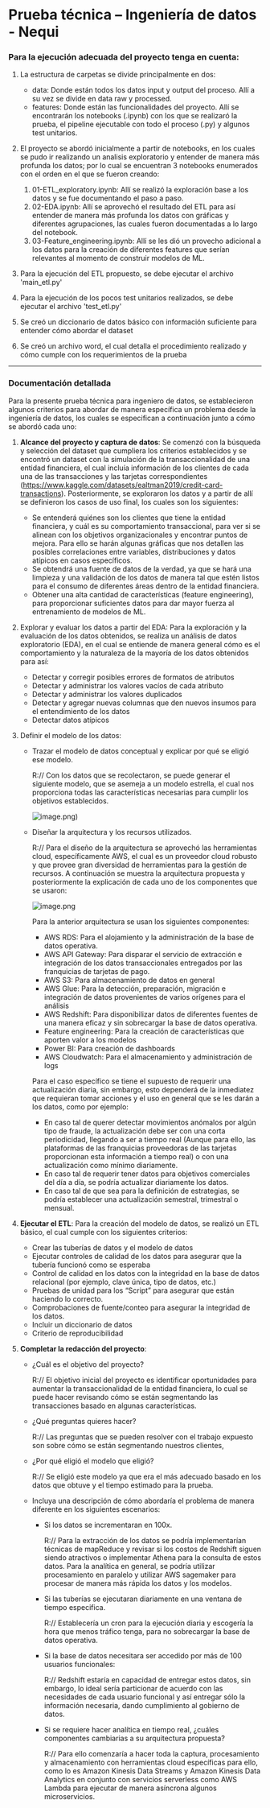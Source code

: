 # Prueba técnica – Ingeniería de datos - Nequi


### **Para la ejecución adecuada del proyecto tenga en cuenta:**

1. La estructura de carpetas se divide principalmente en dos:
    * data: Donde están todos los datos input y output del proceso. Allí a su vez se divide en data raw y processed.
    * features: Donde están las funcionalidades del proyecto. Allí se encontrarán los notebooks (.ipynb) con los que se realizaró la prueba, el pipeline ejecutable con todo el proceso (.py) y algunos test unitarios.
2. El proyecto se abordó inicialmente a partir de notebooks, en los cuales se pudo ir realizando un analisis exploratorio y entender de manera más profunda los datos; por lo cual se encuentran 3 notebooks enumerados con el orden en el que se fueron creando:
    1. 01-ETL_exploratory.ipynb: Allí se realizó la exploración base a los datos y se fue documentando el paso a paso.
    2. 02-EDA.ipynb: Allí se aprovechó el resultado del ETL para así entender de manera más profunda los datos con gráficas y diferentes agrupaciones, las cuales fueron documentadas a lo largo del notebook.
    3. 03-Feature_engineering.ipynb: Allí se les dió un provecho adicional a los datos para la creación de diferentes features que serían relevantes al momento de construir modelos de ML.

3. Para la ejecución del ETL propuesto, se debe ejecutar el archivo 'main_etl.py'
4. Para la ejecución de los pocos test unitarios realizados, se debe ejecutar el archivo 'test_etl.py'
5. Se creó un diccionario de datos básico con información suficiente para entender cómo abordar el dataset
6. Se creó un archivo word, el cual detalla el procedimiento realizado y cómo cumple con los requerimientos de la prueba



------------------------------------------------------


### **Documentación detallada**

Para la presente prueba técnica para ingeniero de datos, se establecieron algunos criterios para abordar de manera específica un problema desde la ingeniería de datos, los cuales se especifican a continuación junto a cómo se abordó cada uno:

1.	**Alcance del proyecto y captura de datos**: 
Se comenzó con la búsqueda y selección del dataset que cumpliera los criterios establecidos y se encontró un dataset con la simulación de la transaccionalidad de una entidad financiera, el cual incluía información de los clientes de cada una de las transacciones y las tarjetas correspondientes (https://www.kaggle.com/datasets/ealtman2019/credit-card-transactions).
Posteriormente, se exploraron los datos y a partir de allí se definieron los casos de uso final, los cuales son los siguientes:
    * Se entenderá quiénes son los clientes que tiene la entidad financiera, y cuál es su comportamiento transaccional, para ver si se alinean con los objetivos organizacionales y encontrar puntos de mejora. Para ello se harán algunas gráficas que nos detallen las posibles correlaciones entre variables, distribuciones y datos atípicos en casos específicos.
    * Se obtendrá una fuente de datos de la verdad, ya que se hará una limpieza y una validación de los datos de manera tal que estén listos para el consumo de diferentes áreas dentro de la entidad financiera.
    * Obtener una alta cantidad de características (feature engineering), para proporcionar suficientes datos para dar mayor fuerza al entrenamiento de modelos de ML.


2.	Explorar y evaluar los datos a partir del EDA:
Para la exploración y la evaluación de los datos obtenidos, se realiza un análisis de datos exploratorio (EDA), en el cual se entiende de manera general cómo es el comportamiento y la naturaleza de la mayoría de los datos obtenidos para así:
    * Detectar y corregir posibles errores de formatos de atributos
    * Detectar y administrar los valores vacíos de cada atributo
    * Detectar y administrar los valores duplicados 
    * Detectar y agregar nuevas columnas que den nuevos insumos para el entendimiento de los datos
    * Detectar datos atípicos


3.	Definir el modelo de los datos:
    * Trazar el modelo de datos conceptual y explicar por qué se eligió ese modelo. 
    
        R:// Con los datos que se recolectaron, se puede generar el siguiente modelo, que se asemeja a un modelo estrella, el cual nos proporciona todas las características necesarias para cumplir los objetivos establecidos.

        ![image.png](/Modelo%20de%20datos.drawio.png))
    
    * Diseñar la arquitectura y los recursos utilizados. 
    
        R:// Para el diseño de la arquitectura se aprovechó las herramientas cloud, específicamente AWS, el cual es un proveedor cloud robusto y que provee gran diversidad de herramientas para la gestión de recursos. A continuación se muestra la arquitectura propuesta y posteriormente la explicación de cada uno de los componentes que se usaron:

        ![image.png](/Nequi-Arquitectura.drawio.png)
    
        Para la anterior arquitectura se usan los siguientes componentes:
        * AWS RDS: Para el alojamiento y la administración de la base de datos operativa.
        * AWS API Gateway: Para disparar el servicio de extracción e integración de los datos transaccionales entregados por las franquicias de tarjetas de pago.
        * AWS S3: Para almacenamiento de datos en general
        * AWS Glue: Para la detección, preparación, migración e integración de datos provenientes de varios orígenes para el análisis
        * AWS Redshift: Para disponibilizar datos de diferentes fuentes de una manera eficaz y sin sobrecargar la base de datos operativa.
        * Feature engineering: Para la creación de características que aporten valor a los modelos
        * Power BI: Para creación de dashboards
        * AWS Cloudwatch: Para el almacenamiento y administración de logs

    
    
        Para el caso específico se tiene el supuesto de requerir una actualización diaria, sin embargo, esto dependerá de la inmediatez que requieran tomar acciones y el uso en general que se les darán a los datos, como por ejemplo:
        * En caso tal de querer detectar movimientos anómalos por algún tipo de fraude, la actualización debe ser con una corta periodicidad, llegando a ser a tiempo real (Aunque para ello, las plataformas de las franquicias proveedoras de las tarjetas proporcionan esta información a tiempo real) o con una actualización como mínimo diariamente.
        * En caso tal de requerir tener datos para objetivos comerciales del día a día, se podría actualizar diariamente los datos.
        * En caso tal de que sea para la definición de estrategias, se podría establecer una actualización semestral, trimestral o mensual.



4.	**Ejecutar el ETL**:
Para la creación del modelo de datos, se realizó un ETL básico, el cual cumple con los siguientes criterios:
    * Crear las tuberías de datos y el modelo de datos 
    * Ejecutar controles de calidad de los datos para asegurar que la tubería funcionó como se esperaba 
    * Control de calidad en los datos con la integridad en la base de datos relacional (por ejemplo, clave única, tipo de datos, etc.) 
    * Pruebas de unidad para los “Script” para asegurar que están haciendo lo correcto.
    * Comprobaciones de fuente/conteo para asegurar la integridad de los datos. 
    * Incluir un diccionario de datos 
    * Criterio de reproducibilidad 




5.	**Completar la redacción del proyecto**:
    * ¿Cuál es el objetivo del proyecto?

        R:// El objetivo inicial del proyecto es identificar oportunidades para aumentar la transaccionalidad de la entidad financiera, lo cual se puede hacer revisando cómo se están segmentando las transacciones basado en algunas características.

    * ¿Qué preguntas quieres hacer? 

        R:// Las preguntas que se pueden resolver con el trabajo expuesto son sobre cómo se están segmentando nuestros clientes, 

    * ¿Por qué eligió el modelo que eligió? 

        R:// Se eligió este modelo ya que era el más adecuado basado en los datos que obtuve y el tiempo estimado para la prueba.

    * Incluya una descripción de cómo abordaría el problema de manera diferente en los siguientes escenarios: 
        * Si los datos se incrementaran en 100x.

            R:// Para la extracción de los datos se podría implementarían técnicas de mapReduce y revisar si los costos de Redshift siguen siendo atractivos o implementar Athena para la consulta de estos datos.
            Para la analítica en general, se podría utilizar procesamiento en paralelo y utilizar AWS sagemaker para procesar de manera más rápida los datos y los modelos.

        * Si las tuberías se ejecutaran diariamente en una ventana de tiempo especifica.

            R:// Establecería un cron para la ejecución diaria y escogería la hora que menos tráfico tenga, para no sobrecargar la base de datos operativa.

        * Si la base de datos necesitara ser accedido por más de 100 usuarios funcionales:

            R:// Redshift estaría en capacidad de entregar estos datos, sin embargo, lo ideal sería particionar de acuerdo con las necesidades de cada usuario funcional y así entregar sólo la información necesaria, dando cumplimiento al gobierno de datos.

        * Si se requiere hacer analítica en tiempo real, ¿cuáles componentes cambiarias a su arquitectura propuesta? 

            R:// Para ello comenzaría a hacer toda la captura, procesamiento y almacenamiento con herramientas cloud específicas para ello, como lo es Amazon Kinesis Data Streams y Amazon Kinesis Data Analytics en conjunto con servicios serverless como AWS Lambda para ejecutar de manera asíncrona algunos microservicios.


